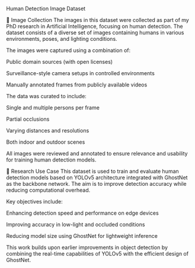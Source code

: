  Human Detection Image Dataset

 
📸 Image Collection
The images in this dataset were collected as part of my PhD research in Artificial Intelligence, focusing on human detection. The dataset consists of a diverse set of images containing humans in various environments, poses, and lighting conditions.

The images were captured using a combination of:

Public domain sources (with open licenses)

Surveillance-style camera setups in controlled environments

Manually annotated frames from publicly available videos

The data was curated to include:

Single and multiple persons per frame

Partial occlusions

Varying distances and resolutions

Both indoor and outdoor scenes

All images were reviewed and annotated to ensure relevance and usability for training human detection models.

🧠 Research Use Case
This dataset is used to train and evaluate human detection models based on YOLOv5 architecture integrated with GhostNet as the backbone network. The aim is to improve detection accuracy while reducing computational overhead.

Key objectives include:

Enhancing detection speed and performance on edge devices

Improving accuracy in low-light and occluded conditions

Reducing model size using GhostNet for lightweight inference

This work builds upon earlier improvements in object detection by combining the real-time capabilities of YOLOv5 with the efficient design of GhostNet.

